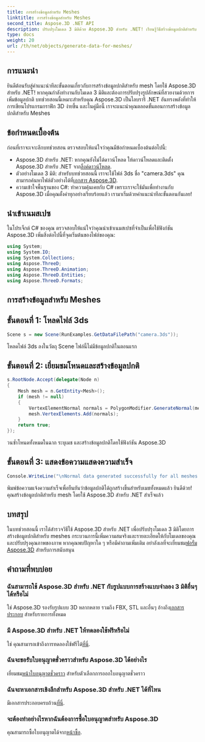 ```yaml
---
title: การสร้างข้อมูลสำหรับ Meshes
linktitle: การสร้างข้อมูลสำหรับ Meshes
second_title: Aspose.3D .NET API
description: ปรับปรุงโมเดล 3 มิติด้วย Aspose.3D สำหรับ .NET! เรียนรู้วิธีสร้างข้อมูลปกติสำหรับ Meshes ในคำแนะนำทีละขั้นตอนนี้ ความสมจริงพบกับความเรียบง่าย
type: docs
weight: 20
url: /th/net/objects/generate-data-for-meshes/
---
```

## การแนะนำ
ยินดีต้อนรับสู่คำแนะนำทีละขั้นตอนเกี่ยวกับการสร้างข้อมูลปกติสำหรับ mesh โดยใช้ Aspose.3D สำหรับ .NET! หากคุณกำลังทำงานกับโมเดล 3 มิติและต้องการปรับปรุงรูปลักษณ์ที่สวยงามด้วยการเพิ่มข้อมูลปกติ บทช่วยสอนนี้เหมาะสำหรับคุณ Aspose.3D เป็นไลบรารี .NET อันทรงพลังที่ทำให้การเขียนโปรแกรมกราฟิก 3D ง่ายขึ้น และในคู่มือนี้ เราจะแนะนำคุณตลอดขั้นตอนการสร้างข้อมูลปกติสำหรับ Meshes
## ข้อกำหนดเบื้องต้น
ก่อนที่เราจะเจาะลึกบทช่วยสอน ตรวจสอบให้แน่ใจว่าคุณมีข้อกำหนดเบื้องต้นต่อไปนี้:
- Aspose.3D สำหรับ .NET: หากคุณยังไม่ได้ดาวน์โหลด ให้ดาวน์โหลดและติดตั้ง Aspose.3D สำหรับ .NET จาก[ลิ้งค์ดาวน์โหลด](https://releases.aspose.com/3d/net/).
-  ตัวอย่างโมเดล 3 มิติ: สำหรับบทช่วยสอนนี้ เราจะใช้ไฟล์ 3ds ชื่อ "camera.3ds" คุณสามารถค้นหาไฟล์ตัวอย่างได้ที่[เอกสาร Aspose.3D](https://reference.aspose.com/3d/net/).
- ความเข้าใจพื้นฐานของ C#: ทำความคุ้นเคยกับ C# เพราะเราจะใช้มันเพื่อทำงานกับ Aspose.3D
เมื่อคุณตั้งค่าทุกอย่างเรียบร้อยแล้ว เรามาเริ่มด้วยคำแนะนำทีละขั้นตอนกันเลย!
## นำเข้าเนมสเปซ
ในโปรเจ็กต์ C# ของคุณ ตรวจสอบให้แน่ใจว่าคุณนำเข้าเนมสเปซที่จำเป็นเพื่อใช้ฟังก์ชัน Aspose.3D เพิ่มสิ่งต่อไปนี้ที่จุดเริ่มต้นของไฟล์ของคุณ:
```csharp
using System;
using System.IO;
using System.Collections;
using Aspose.ThreeD;
using Aspose.ThreeD.Animation;
using Aspose.ThreeD.Entities;
using Aspose.ThreeD.Formats;
```
## การสร้างข้อมูลสำหรับ Meshes
## ขั้นตอนที่ 1: โหลดไฟล์ 3ds
```csharp
Scene s = new Scene(RunExamples.GetDataFilePath("camera.3ds"));
```
โหลดไฟล์ 3ds ลงในวัตถุ Scene ไฟล์นี้ไม่มีข้อมูลปกติในตอนแรก
## ขั้นตอนที่ 2: เยี่ยมชมโหนดและสร้างข้อมูลปกติ
```csharp
s.RootNode.Accept(delegate(Node n)
{
    Mesh mesh = n.GetEntity<Mesh>();
    if (mesh != null)
    {
        VertexElementNormal normals = PolygonModifier.GenerateNormal(mesh);
        mesh.VertexElements.Add(normals);
    }
    return true;
});
```
วนซ้ำโหนดทั้งหมดในฉาก ระบุเมช และสร้างข้อมูลปกติโดยใช้ฟังก์ชัน Aspose.3D
## ขั้นตอนที่ 3: แสดงข้อความแสดงความสำเร็จ
```csharp
Console.WriteLine("\nNormal data generated successfully for all meshes.");
```
พิมพ์ข้อความแจ้งความสำเร็จเพื่อยืนยันว่าข้อมูลปกติได้ถูกสร้างขึ้นสำหรับเมชทั้งหมดแล้ว
ยินดีด้วย! คุณสร้างข้อมูลปกติสำหรับ mesh โดยใช้ Aspose.3D สำหรับ .NET สำเร็จแล้ว
## บทสรุป
ในบทช่วยสอนนี้ เราได้สำรวจวิธีใช้ Aspose.3D สำหรับ .NET เพื่อปรับปรุงโมเดล 3 มิติโดยการสร้างข้อมูลปกติสำหรับ meshes กระบวนการนี้เพิ่มความสมจริงและรายละเอียดให้กับโมเดลของคุณ และปรับปรุงคุณภาพของภาพ
 หากคุณพบปัญหาใด ๆ หรือมีคำถามเพิ่มเติม อย่าลังเลที่จะเยี่ยมชม[ฟอรั่ม Aspose.3D](https://forum.aspose.com/c/3d/18) สำหรับการสนับสนุน
## คำถามที่พบบ่อย
### ฉันสามารถใช้ Aspose.3D สำหรับ .NET กับรูปแบบการสร้างแบบจำลอง 3 มิติอื่นๆ ได้หรือไม่
 ใช่ Aspose.3D รองรับรูปแบบ 3D หลากหลาย รวมถึง FBX, STL และอื่นๆ อ้างถึง[เอกสารประกอบ](https://reference.aspose.com/3d/net/) สำหรับรายการทั้งหมด
### มี Aspose.3D สำหรับ .NET ให้ทดลองใช้ฟรีหรือไม่
 ใช่ คุณสามารถเข้าถึงการทดลองใช้ฟรีได้[ที่นี่](https://releases.aspose.com/).
### ฉันจะขอรับใบอนุญาตชั่วคราวสำหรับ Aspose.3D ได้อย่างไร
 เยี่ยมชม[หน้าใบอนุญาตชั่วคราว](https://purchase.aspose.com/temporary-license/) สำหรับตัวเลือกการออกใบอนุญาตชั่วคราว
### ฉันจะหาเอกสารเชิงลึกสำหรับ Aspose.3D สำหรับ .NET ได้ที่ไหน
 มีเอกสารประกอบครบถ้วน[ที่นี่](https://reference.aspose.com/3d/net/).
### จะต้องทำอย่างไรหากฉันต้องการซื้อใบอนุญาตสำหรับ Aspose.3D
 คุณสามารถซื้อใบอนุญาตได้จาก[หน้าซื้อ](https://purchase.aspose.com/buy).